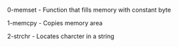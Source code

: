 0-memset - Function that fills memory with constant byte

1-memcpy - Copies memory area

2-strchr - Locates charcter in a string
